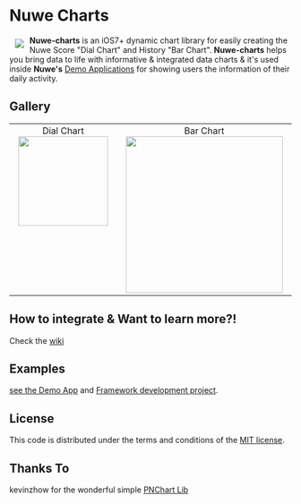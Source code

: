 # Nuwe Charts

<a href="http://www.nuwe.co/"><img src="http://static1.squarespace.com/static/53bc0f5ce4b0239883a34aec/t/53bfc85be4b08ed8da8d3bb5/1421233649774/?format=80w" align="left" hspace="10" vspace="6"></a>

**Nuwe-charts** is an iOS7+ dynamic chart library for easily creating the Nuwe Score "Dial Chart" and History "Bar Chart". **Nuwe-charts** helps you bring data to life with informative & integrated data charts & it's used inside **Nuwe's** [Demo Applications](http://www.nuwe.co/demoapps/) for showing users the information of their daily activity.

## Gallery

<table>
<tr height="300" valign="top">
    <td width="200" align="center">Dial Chart<br><img src="https://cloud.githubusercontent.com/assets/6021383/5755764/03fa1a40-9cb1-11e4-9266-031d22a09f93.png" width="160"></td>
    <td width="320" align="center">Bar Chart<br><img src="https://cloud.githubusercontent.com/assets/6021383/5755757/fb8fa5fa-9cb0-11e4-8c7b-2273adb65c36.png" width="280"></td>
</tr>
</table>

## How to integrate & Want to learn more?!
Check the [wiki](https://github.com/nuwehq/nuwe-charts-ios/wiki)

## Examples
[see the Demo App](https://github.com/nuwehq/nuwe-charts-ios/tree/master/NuweScoreDemoApp) and [Framework development project](https://github.com/nuwehq/nuwe-charts-ios/tree/master/NuweScoreDevApp).


## License
This code is distributed under the terms and conditions of the [MIT license](LICENSE).

## Thanks To
kevinzhow for the wonderful simple [PNChart Lib](https://github.com/kevinzhow/PNChart)
